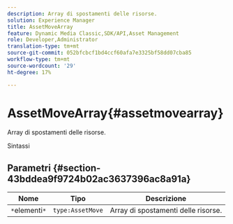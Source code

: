 ```yaml
---
description: Array di spostamenti delle risorse.
solution: Experience Manager
title: AssetMoveArray
feature: Dynamic Media Classic,SDK/API,Asset Management
role: Developer,Administrator
translation-type: tm+mt
source-git-commit: 052bfcbcf1bd4ccf60afa7e3325bf58dd07cba85
workflow-type: tm+mt
source-wordcount: '29'
ht-degree: 17%

---
```



# AssetMoveArray{#assetmovearray}

Array di spostamenti delle risorse.

Sintassi

## Parametri {#section-43bddea9f9724b02ac3637396ac8a91a}

| Nome | Tipo | Descrizione |
|---|---|---|
| `*`elementi`*` | `type:AssetMove` | Array di spostamenti delle risorse. |

